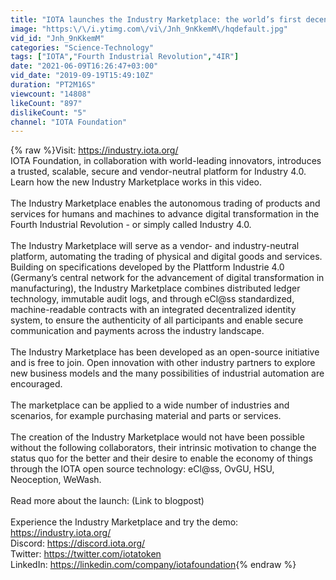 ```yaml
---
title: "IOTA launches the Industry Marketplace: the world’s first decentralized marketplace for Industry 4.0"
image: "https:\/\/i.ytimg.com\/vi\/Jnh_9nKkemM\/hqdefault.jpg"
vid_id: "Jnh_9nKkemM"
categories: "Science-Technology"
tags: ["IOTA","Fourth Industrial Revolution","4IR"]
date: "2021-06-09T16:26:47+03:00"
vid_date: "2019-09-19T15:49:10Z"
duration: "PT2M16S"
viewcount: "14808"
likeCount: "897"
dislikeCount: "5"
channel: "IOTA Foundation"
---
```

{% raw %}Visit: <a rel="nofollow" target="blank" href="https://industry.iota.org/">https://industry.iota.org/</a><br />IOTA Foundation, in collaboration with world-leading innovators, introduces a trusted, scalable, secure and vendor-neutral platform for Industry 4.0. Learn how the new Industry Marketplace works in this video.<br /><br />The Industry Marketplace enables the autonomous trading of products and services for humans and machines to advance digital transformation in the Fourth Industrial Revolution - or simply called Industry 4.0.<br /><br />The Industry Marketplace will serve as a vendor- and industry-neutral platform, automating the trading of physical and digital goods and services. Building on specifications developed by the Plattform Industrie 4.0 (Germany’s central network for the advancement of digital transformation in manufacturing), the Industry Marketplace combines distributed ledger technology, immutable audit logs, and through eCl@ss  standardized, machine-readable contracts with an integrated decentralized identity system, to ensure the authenticity of all participants and enable secure communication and payments across the industry landscape.<br /><br />The Industry Marketplace has been developed as an open-source initiative and is free to join. Open innovation with other industry partners to explore new business models and the many possibilities of industrial automation are encouraged.<br /><br />The marketplace can be applied to a wide number of industries and scenarios, for example purchasing material and parts or services. <br /><br />The creation of the Industry Marketplace would not have been possible without the following collaborators, their intrinsic motivation to change the status quo for the better and their desire to enable the economy of things through the IOTA open source technology: eCl@ss, OvGU, HSU, Neoception, WeWash.<br /><br />Read more about the launch: (Link to blogpost)<br /><br />Experience the Industry Marketplace and try the demo: <a rel="nofollow" target="blank" href="https://industry.iota.org/">https://industry.iota.org/</a><br />Discord: <a rel="nofollow" target="blank" href="https://discord.iota.org/">https://discord.iota.org/</a><br />Twitter: <a rel="nofollow" target="blank" href="https://twitter.com/iotatoken">https://twitter.com/iotatoken</a><br />LinkedIn: <a rel="nofollow" target="blank" href="https://linkedin.com/company/iotafoundation">https://linkedin.com/company/iotafoundation</a>{% endraw %}
